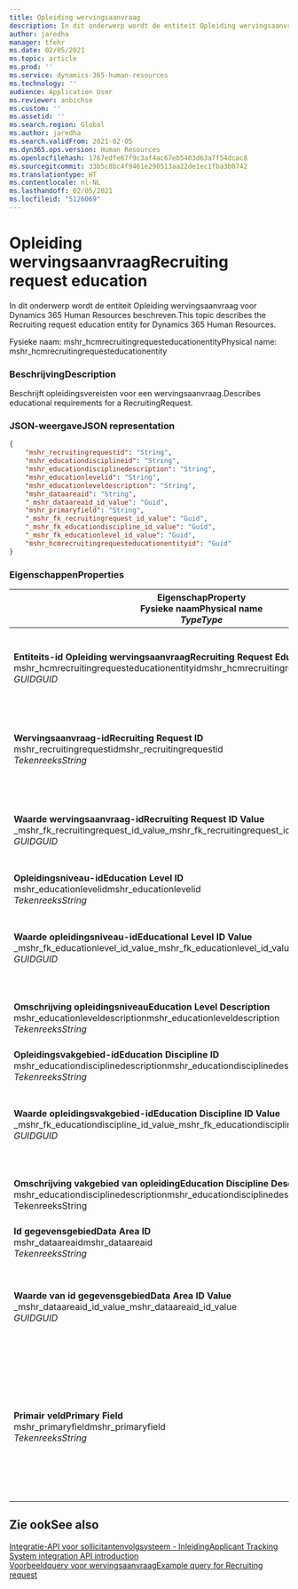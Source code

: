 ```yaml
---
title: Opleiding wervingsaanvraag
description: In dit onderwerp wordt de entiteit Opleiding wervingsaanvraag voor Dynamics 365 Human Resources beschreven.
author: jaredha
manager: tfehr
ms.date: 02/05/2021
ms.topic: article
ms.prod: ''
ms.service: dynamics-365-human-resources
ms.technology: ''
audience: Application User
ms.reviewer: anbichse
ms.custom: ''
ms.assetid: ''
ms.search.region: Global
ms.author: jaredha
ms.search.validFrom: 2021-02-05
ms.dyn365.ops.version: Human Resources
ms.openlocfilehash: 1767edfe67f9c3af4ac67eb5403d63a7f54dcac8
ms.sourcegitcommit: 33b5c8bc4f9461e290513aa22de1ec1fba3b0742
ms.translationtype: HT
ms.contentlocale: nl-NL
ms.lasthandoff: 02/05/2021
ms.locfileid: "5126069"
---
```

# <a name="recruiting-request-education"></a><span data-ttu-id="be8cb-103">Opleiding wervingsaanvraag</span><span class="sxs-lookup"><span data-stu-id="be8cb-103">Recruiting request education</span></span>

<span data-ttu-id="be8cb-104">In dit onderwerp wordt de entiteit Opleiding wervingsaanvraag voor Dynamics 365 Human Resources beschreven.</span><span class="sxs-lookup"><span data-stu-id="be8cb-104">This topic describes the Recruiting request education entity for Dynamics 365 Human Resources.</span></span>

<span data-ttu-id="be8cb-105">Fysieke naam: mshr_hcmrecruitingrequesteducationentity</span><span class="sxs-lookup"><span data-stu-id="be8cb-105">Physical name: mshr_hcmrecruitingrequesteducationentity</span></span>

### <a name="description"></a><span data-ttu-id="be8cb-106">Beschrijving</span><span class="sxs-lookup"><span data-stu-id="be8cb-106">Description</span></span>

<span data-ttu-id="be8cb-107">Beschrijft opleidingsvereisten voor een wervingsaanvraag.</span><span class="sxs-lookup"><span data-stu-id="be8cb-107">Describes educational requirements for a RecruitingRequest.</span></span>

### <a name="json-representation"></a><span data-ttu-id="be8cb-108">JSON-weergave</span><span class="sxs-lookup"><span data-stu-id="be8cb-108">JSON representation</span></span>

```json
{
    "mshr_recruitingrequestid": "String",
    "mshr_educationdisciplineid": "String",
    "mshr_educationdisciplinedescription": "String",
    "mshr_educationlevelid": "String",
    "mshr_educationleveldescription": "String",
    "mshr_dataareaid": "String",
    "_mshr_dataareaid_id_value": "Guid",
    "mshr_primaryfield": "String",
    "_mshr_fk_recruitingrequest_id_value": "Guid",
    "_mshr_fk_educationdiscipline_id_value": "Guid",
    "_mshr_fk_educationlevel_id_value": "Guid",
    "mshr_hcmrecruitingrequesteducationentityid": "Guid"
}
```

### <a name="properties"></a><span data-ttu-id="be8cb-109">Eigenschappen</span><span class="sxs-lookup"><span data-stu-id="be8cb-109">Properties</span></span>

| <span data-ttu-id="be8cb-110">Eigenschap</span><span class="sxs-lookup"><span data-stu-id="be8cb-110">Property</span></span><br><span data-ttu-id="be8cb-111">**Fysieke naam**</span><span class="sxs-lookup"><span data-stu-id="be8cb-111">**Physical name**</span></span><br><span data-ttu-id="be8cb-112">**_Type_**</span><span class="sxs-lookup"><span data-stu-id="be8cb-112">**_Type_**</span></span> | <span data-ttu-id="be8cb-113">Gebruiken</span><span class="sxs-lookup"><span data-stu-id="be8cb-113">Use</span></span> | <span data-ttu-id="be8cb-114">Beschrijving</span><span class="sxs-lookup"><span data-stu-id="be8cb-114">Description</span></span> |
| --- | --- | --- |
| <span data-ttu-id="be8cb-115">**Entiteits-id Opleiding wervingsaanvraag**</span><span class="sxs-lookup"><span data-stu-id="be8cb-115">**Recruiting Request Education Entity ID**</span></span><br><span data-ttu-id="be8cb-116">mshr_hcmrecruitingrequesteducationentityid</span><span class="sxs-lookup"><span data-stu-id="be8cb-116">mshr_hcmrecruitingrequesteducationentityid</span></span><br><span data-ttu-id="be8cb-117">*GUID*</span><span class="sxs-lookup"><span data-stu-id="be8cb-117">*GUID*</span></span> | <span data-ttu-id="be8cb-118">Alleen-lezen</span><span class="sxs-lookup"><span data-stu-id="be8cb-118">Read-only</span></span><br><span data-ttu-id="be8cb-119">Vereist</span><span class="sxs-lookup"><span data-stu-id="be8cb-119">Required</span></span> | <span data-ttu-id="be8cb-120">Unieke door het systeem gegenereerde id voor de record Opleiding wervingsaanvraag.</span><span class="sxs-lookup"><span data-stu-id="be8cb-120">System-generated unique identifier for the Recruiting Request Education record.</span></span> |
| <span data-ttu-id="be8cb-121">**Wervingsaanvraag-id**</span><span class="sxs-lookup"><span data-stu-id="be8cb-121">**Recruiting Request ID**</span></span><br><span data-ttu-id="be8cb-122">mshr_recruitingrequestid</span><span class="sxs-lookup"><span data-stu-id="be8cb-122">mshr_recruitingrequestid</span></span><br><span data-ttu-id="be8cb-123">*Tekenreeks*</span><span class="sxs-lookup"><span data-stu-id="be8cb-123">*String*</span></span> | <span data-ttu-id="be8cb-124">Eenmaal schrijven</span><span class="sxs-lookup"><span data-stu-id="be8cb-124">Write-once</span></span><br><span data-ttu-id="be8cb-125">Vereist</span><span class="sxs-lookup"><span data-stu-id="be8cb-125">Required</span></span> | <span data-ttu-id="be8cb-126">De door de gebruiker leesbare unieke id van de gerelateerde wervingsaanvraag.</span><span class="sxs-lookup"><span data-stu-id="be8cb-126">The user-readable unique identifier of the related recruiting request.</span></span> |
| <span data-ttu-id="be8cb-127">**Waarde wervingsaanvraag-id**</span><span class="sxs-lookup"><span data-stu-id="be8cb-127">**Recruiting Request ID Value**</span></span><br><span data-ttu-id="be8cb-128">_mshr_fk_recruitingrequest_id_value</span><span class="sxs-lookup"><span data-stu-id="be8cb-128">_mshr_fk_recruitingrequest_id_value</span></span><br><span data-ttu-id="be8cb-129">*GUID*</span><span class="sxs-lookup"><span data-stu-id="be8cb-129">*GUID*</span></span> | <span data-ttu-id="be8cb-130">Alleen-lezen</span><span class="sxs-lookup"><span data-stu-id="be8cb-130">Read-only</span></span><br><span data-ttu-id="be8cb-131">Vereist</span><span class="sxs-lookup"><span data-stu-id="be8cb-131">Required</span></span><br><span data-ttu-id="be8cb-132">Refererende sleutel: mshr_hcmrecruitingrequestentityid van mshr_hcmrecruitingrequestentity</span><span class="sxs-lookup"><span data-stu-id="be8cb-132">Foreign key: mshr_hcmrecruitingrequestentityid of mshr_hcmrecruitingrequestentity</span></span> | <span data-ttu-id="be8cb-133">De door het systeem gegenereerde unieke id van de gerelateerde wervingsaanvraag.</span><span class="sxs-lookup"><span data-stu-id="be8cb-133">System-generated unique identifier of the related recruiting request.</span></span> |
| <span data-ttu-id="be8cb-134">**Opleidingsniveau-id**</span><span class="sxs-lookup"><span data-stu-id="be8cb-134">**Education Level ID**</span></span><br><span data-ttu-id="be8cb-135">mshr_educationlevelid</span><span class="sxs-lookup"><span data-stu-id="be8cb-135">mshr_educationlevelid</span></span><br><span data-ttu-id="be8cb-136">*Tekenreeks*</span><span class="sxs-lookup"><span data-stu-id="be8cb-136">*String*</span></span> | <span data-ttu-id="be8cb-137">Eenmaal schrijven</span><span class="sxs-lookup"><span data-stu-id="be8cb-137">Write-once</span></span><br><span data-ttu-id="be8cb-138">Vereist</span><span class="sxs-lookup"><span data-stu-id="be8cb-138">Required</span></span> | <span data-ttu-id="be8cb-139">Het vereiste opleidingsniveau.</span><span class="sxs-lookup"><span data-stu-id="be8cb-139">The level of education required.</span></span> |
| <span data-ttu-id="be8cb-140">**Waarde opleidingsniveau-id**</span><span class="sxs-lookup"><span data-stu-id="be8cb-140">**Educational Level ID Value**</span></span><br><span data-ttu-id="be8cb-141">_mshr_fk_educationlevel_id_value</span><span class="sxs-lookup"><span data-stu-id="be8cb-141">_mshr_fk_educationlevel_id_value</span></span><br><span data-ttu-id="be8cb-142">*GUID*</span><span class="sxs-lookup"><span data-stu-id="be8cb-142">*GUID*</span></span> | <span data-ttu-id="be8cb-143">Alleen-lezen</span><span class="sxs-lookup"><span data-stu-id="be8cb-143">Read-only</span></span><br><span data-ttu-id="be8cb-144">Vereist</span><span class="sxs-lookup"><span data-stu-id="be8cb-144">Required</span></span><br><span data-ttu-id="be8cb-145">Refererende sleutel: mshr_hcmeducationlevelentityid van mshr_hcmeducationlevelentity</span><span class="sxs-lookup"><span data-stu-id="be8cb-145">Foreign key: mshr_hcmeducationlevelentityid of mshr_hcmeducationlevelentity</span></span> | <span data-ttu-id="be8cb-146">Unieke door het systeem gegenereerde id van het vereiste opleidingsniveau.</span><span class="sxs-lookup"><span data-stu-id="be8cb-146">System-generated unique identifier of the level of education required.</span></span> |
| <span data-ttu-id="be8cb-147">**Omschrijving opleidingsniveau**</span><span class="sxs-lookup"><span data-stu-id="be8cb-147">**Education Level Description**</span></span><br><span data-ttu-id="be8cb-148">mshr_educationleveldescription</span><span class="sxs-lookup"><span data-stu-id="be8cb-148">mshr_educationleveldescription</span></span><br><span data-ttu-id="be8cb-149">*Tekenreeks*</span><span class="sxs-lookup"><span data-stu-id="be8cb-149">*String*</span></span> | <span data-ttu-id="be8cb-150">Alleen-lezen</span><span class="sxs-lookup"><span data-stu-id="be8cb-150">Read-only</span></span><br><span data-ttu-id="be8cb-151">Vereist</span><span class="sxs-lookup"><span data-stu-id="be8cb-151">Required</span></span> | <span data-ttu-id="be8cb-152">De omschrijving van het vereiste niveau voor de vaardigheid.</span><span class="sxs-lookup"><span data-stu-id="be8cb-152">The description of the level required for the skill.</span></span> |
| <span data-ttu-id="be8cb-153">**Opleidingsvakgebied-id**</span><span class="sxs-lookup"><span data-stu-id="be8cb-153">**Education Discipline ID**</span></span><br><span data-ttu-id="be8cb-154">mshr_educationdisciplinedescription</span><span class="sxs-lookup"><span data-stu-id="be8cb-154">mshr_educationdisciplinedescription</span></span><br><span data-ttu-id="be8cb-155">*Tekenreeks*</span><span class="sxs-lookup"><span data-stu-id="be8cb-155">*String*</span></span> | <span data-ttu-id="be8cb-156">Eenmaal schrijven</span><span class="sxs-lookup"><span data-stu-id="be8cb-156">Write-once</span></span><br><span data-ttu-id="be8cb-157">Vereist</span><span class="sxs-lookup"><span data-stu-id="be8cb-157">Required</span></span> | <span data-ttu-id="be8cb-158">Het vakgebied van de opleiding.</span><span class="sxs-lookup"><span data-stu-id="be8cb-158">The area of educational discipline.</span></span> |
| <span data-ttu-id="be8cb-159">**Waarde opleidingsvakgebied-id**</span><span class="sxs-lookup"><span data-stu-id="be8cb-159">**Education Discipline ID Value**</span></span><br><span data-ttu-id="be8cb-160">_mshr_fk_educationdiscipline_id_value</span><span class="sxs-lookup"><span data-stu-id="be8cb-160">_mshr_fk_educationdiscipline_id_value</span></span><br><span data-ttu-id="be8cb-161">*GUID*</span><span class="sxs-lookup"><span data-stu-id="be8cb-161">*GUID*</span></span> | <span data-ttu-id="be8cb-162">Alleen-lezen</span><span class="sxs-lookup"><span data-stu-id="be8cb-162">Read-only</span></span><br><span data-ttu-id="be8cb-163">Vereist</span><span class="sxs-lookup"><span data-stu-id="be8cb-163">Required</span></span><br><span data-ttu-id="be8cb-164">Refererende sleutel: mshr_hcmeducationdisciplineentityid van mshr_hcmeducationdisciplineentity</span><span class="sxs-lookup"><span data-stu-id="be8cb-164">Foreign key: mshr_hcmeducationdisciplineentityid of mshr_hcmeducationdisciplineentity</span></span> | <span data-ttu-id="be8cb-165">Unieke door het systeem gegenereerde id van het vakgebied van de opleiding.</span><span class="sxs-lookup"><span data-stu-id="be8cb-165">System-generated unique identifier of the area of educational discipline.</span></span> |
| <span data-ttu-id="be8cb-166">**Omschrijving vakgebied van opleiding**</span><span class="sxs-lookup"><span data-stu-id="be8cb-166">**Education Discipline Description**</span></span><br><span data-ttu-id="be8cb-167">mshr_educationdisciplinedescription</span><span class="sxs-lookup"><span data-stu-id="be8cb-167">mshr_educationdisciplinedescription</span></span><br><span data-ttu-id="be8cb-168">Tekenreeks</span><span class="sxs-lookup"><span data-stu-id="be8cb-168">String</span></span> | <span data-ttu-id="be8cb-169">Alleen-lezen</span><span class="sxs-lookup"><span data-stu-id="be8cb-169">Read-only</span></span><br><span data-ttu-id="be8cb-170">Vereist</span><span class="sxs-lookup"><span data-stu-id="be8cb-170">Required</span></span> | <span data-ttu-id="be8cb-171">De omschrijving van het vakgebied van de opleiding.</span><span class="sxs-lookup"><span data-stu-id="be8cb-171">The description of the area of educational discipline.</span></span> |
| <span data-ttu-id="be8cb-172">**Id gegevensgebied**</span><span class="sxs-lookup"><span data-stu-id="be8cb-172">**Data Area ID**</span></span><br><span data-ttu-id="be8cb-173">mshr_dataareaid</span><span class="sxs-lookup"><span data-stu-id="be8cb-173">mshr_dataareaid</span></span><br><span data-ttu-id="be8cb-174">*Tekenreeks*</span><span class="sxs-lookup"><span data-stu-id="be8cb-174">*String*</span></span> | <span data-ttu-id="be8cb-175">Lezen/schrijven</span><span class="sxs-lookup"><span data-stu-id="be8cb-175">Read/write</span></span><br><span data-ttu-id="be8cb-176">Optioneel</span><span class="sxs-lookup"><span data-stu-id="be8cb-176">Optional</span></span> | <span data-ttu-id="be8cb-177">Geeft de rechtspersoon (bedrijf) op.</span><span class="sxs-lookup"><span data-stu-id="be8cb-177">Specifies the legal entity (company).</span></span>|
| <span data-ttu-id="be8cb-178">**Waarde van id gegevensgebied**</span><span class="sxs-lookup"><span data-stu-id="be8cb-178">**Data Area ID Value**</span></span><br><span data-ttu-id="be8cb-179">_mshr_dataareaid_id_value</span><span class="sxs-lookup"><span data-stu-id="be8cb-179">_mshr_dataareaid_id_value</span></span><br><span data-ttu-id="be8cb-180">*GUID*</span><span class="sxs-lookup"><span data-stu-id="be8cb-180">*GUID*</span></span> | <span data-ttu-id="be8cb-181">Alleen-lezen</span><span class="sxs-lookup"><span data-stu-id="be8cb-181">Read-only</span></span><br><span data-ttu-id="be8cb-182">Optioneel</span><span class="sxs-lookup"><span data-stu-id="be8cb-182">Optional</span></span><br><span data-ttu-id="be8cb-183">Refererende sleutel: cdm_companyid van cdm_company entiteit</span><span class="sxs-lookup"><span data-stu-id="be8cb-183">Foreign key: cdm_companyid of cdm_company entity</span></span> | <span data-ttu-id="be8cb-184">Door het systeem gegenereerde GUID-waarde die de rechtspersoon (het bedrijf) identificeert.</span><span class="sxs-lookup"><span data-stu-id="be8cb-184">System-generated GUID value identifying the legal entity (company).</span></span> |
| <span data-ttu-id="be8cb-185">**Primair veld**</span><span class="sxs-lookup"><span data-stu-id="be8cb-185">**Primary Field**</span></span><br><span data-ttu-id="be8cb-186">mshr_primaryfield</span><span class="sxs-lookup"><span data-stu-id="be8cb-186">mshr_primaryfield</span></span><br><span data-ttu-id="be8cb-187">*Tekenreeks*</span><span class="sxs-lookup"><span data-stu-id="be8cb-187">*String*</span></span> | <span data-ttu-id="be8cb-188">Alleen-lezen</span><span class="sxs-lookup"><span data-stu-id="be8cb-188">Read-only</span></span><br><span data-ttu-id="be8cb-189">Vereist</span><span class="sxs-lookup"><span data-stu-id="be8cb-189">Required</span></span> | <span data-ttu-id="be8cb-190">Samenvoeging van de waarde, de opleidingsniveau-id en de opleidingsvakgebied-id van de wervingsaanvraag als een andere methode om een record een unieke id te geven.</span><span class="sxs-lookup"><span data-stu-id="be8cb-190">Concatenation of Recruiting Request value, Education Level ID, and Education Discipline ID as another method to uniquely identify the record.</span></span> |

## <a name="see-also"></a><span data-ttu-id="be8cb-191">Zie ook</span><span class="sxs-lookup"><span data-stu-id="be8cb-191">See also</span></span>

[<span data-ttu-id="be8cb-192">Integratie-API voor sollicitantenvolgsysteem - Inleiding</span><span class="sxs-lookup"><span data-stu-id="be8cb-192">Applicant Tracking System integration API introduction</span></span>](hr-admin-integration-ats-api-introduction.md)<br>
[<span data-ttu-id="be8cb-193">Voorbeeldquery voor wervingsaanvraag</span><span class="sxs-lookup"><span data-stu-id="be8cb-193">Example query for Recruiting request</span></span>](hr-admin-integration-ats-api-recruiting-request-example-query.md)

